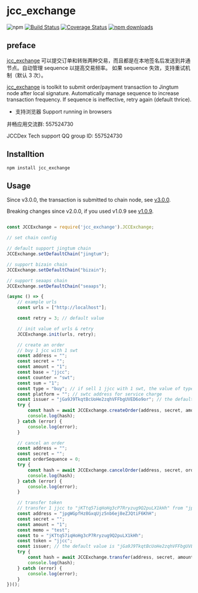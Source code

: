 # jcc_exchange

![npm](https://img.shields.io/npm/v/jcc_exchange.svg)
[![Build Status](https://travis-ci.com/JCCDex/jcc_exchange.svg?branch=master)](https://travis-ci.com/JCCDex/jcc_exchange)
[![Coverage Status](https://coveralls.io/repos/github/JCCDex/jcc_exchange/badge.svg?branch=master)](https://coveralls.io/github/JCCDex/jcc_exchange?branch=master)
[![npm downloads](https://img.shields.io/npm/dm/jcc_exchange.svg)](http://npm-stat.com/charts.html?package=jcc_exchange)

## preface

[jcc_exchange](https://github.com/JCCDex/jcc_exchange) 可以提交订单和转账两种交易，而且都是在本地签名后发送到井通节点。自动管理 sequence 以提高交易频率。 如果 sequence 失效，支持重试机制（默认 3 次）。

[jcc_exchange](https://github.com/JCCDex/jcc_exchange) is toolkit to submit order/payment transaction to Jingtum node after local signature. Automatically manage sequence to increase transaction frequency. If sequence is ineffective, retry again (default thrice).

- 支持浏览器 Support running in browsers

井畅应用交流群: 557524730

JCCDex Tech support QQ group ID: 557524730

## Installtion

```shell
npm install jcc_exchange
```

## Usage

Since v3.0.0, the transaction is submitted to chain node, see [v3.0.0](https://github.com/JCCDex/jcc_exchange/releases/tag/3.0.0).

Breaking changes since v2.0.0, if you used v1.0.9 see [v1.0.9](https://github.com/JCCDex/jcc_exchange/blob/master/docs/v1.0.9.md).

```javascript

const JCCExchange = require('jcc_exchange').JCCExchange;

// set chain config

// default support jingtum chain
JCCExchange.setDefaultChain("jingtum");

// support bizain chain
JCCExchange.setDefaultChain("bizain");

// support seaaps chain
JCCExchange.setDefaultChain("seaaps");

(async () => {
    // example urls
    const urls = ["http://localhost"];

    const retry = 3; // default value

    // init value of urls & retry
    JCCExchange.init(urls, retry);

    // create an order
    // buy 1 jcc with 1 swt
    const address = "";
    const secret = "";
    const amount = "1";
    const base = "jjcc";
    const counter = "swt";
    const sum = "1";
    const type = "buy"; // if sell 1 jjcc with 1 swt, the value of type is "sell"
    const platform = ""; // swtc address for service charge
    const issuer = "jGa9J9TkqtBcUoHe2zqhVFFbgUVED6o9or"; // the default value is "jGa9J9TkqtBcUoHe2zqhVFFbgUVED6o9or"
    try {
        const hash = await JCCExchange.createOrder(address, secret, amount, base, counter, sum, type, platform, issuer);
        console.log(hash);
    } catch (error) {
        console.log(error);
    }

    // cancel an order
    const address = "";
    const secret = "";
    const orderSequence = 0;
    try {
        const hash = await JCCExchange.cancelOrder(address, secret, orderSequence);
        console.log(hash);
    } catch (error) {
        console.log(error);
    }

    // transfer token
    // transfer 1 jjcc to "jKTtq57iqHoHg3cP7Rryzug9Q2puLX1kHh" from "jpgWGpfHz8GxqUjz5nb6ej8eZJQtiF6KhH"
    const address = "jpgWGpfHz8GxqUjz5nb6ej8eZJQtiF6KhH";
    const secret = "";
    const amount = "1";
    const memo = "test";
    const to = "jKTtq57iqHoHg3cP7Rryzug9Q2puLX1kHh";
    const token = "jjcc";
    const issuer; // the default value is "jGa9J9TkqtBcUoHe2zqhVFFbgUVED6o9or"
    try {
        const hash = await JCCExchange.transfer(address, secret, amount, memo, to, token, issuer);
        console.log(hash);
    } catch (error) {
        console.log(error);
    }
})();

```
